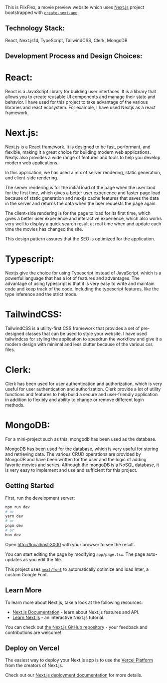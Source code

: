 This is FlixFlex, a movie preview website which uses [Next.js](https://nextjs.org/) project bootstrapped with [`create-next-app`](https://github.com/vercel/next.js/tree/canary/packages/create-next-app).

## Technology Stack:

React, Next.js14, TypeScript, TailwindCSS, Clerk, MongoDB

## Development Process and Design Choices:

# React:

React is a JavaScript library for building user interfaces. It is a library that allows you to create reusable UI components and manage their state and behavior. I have used for this project to take advantage of the various libraries and react ecosystem. For example, I have used Nextjs as a react framework.

# Next.js:

Next.js is a React framework. It is designed to be fast, performant, and flexible, making it a great choice for building modern web applications. Nextjs also provides a wide range of features and tools to help you develop modern web applications.

In this application, we has used a mix of server rendering, static generation, and client-side rendering.

The server rendering is for the initial load of the page when the user land for the first time, which gives a better user experience and faster page load because of static generation and nextjs cache features that saves the data in the server and returns the data when the user requests the page again.

The client-side rendering is for the page to load for its first time, which gives a better user experience and interactive experience, which also works very well to display a quick search result at real time when and update each time the movies has changed the site.

This design pattern assures that the SEO is optimized for the application.

# Typescript:

Nextjs give the choice for using Typescript instead of JavaScript, which is a powerful language that has a lot of features and advantages. The advantage of using typescript is that it is very easy to write and maintain code and keep track of the code. Including the typescript features, like the type inference and the strict mode.

# TailwindCSS:

TailwindCSS is a utility-first CSS framework that provides a set of pre-designed classes that can be used to style your website. I have used tailwindcss for styling the application to speedrun the workflow and give it a modern design with minimal and less clutter because of the various css files.

# Clerk:

Clerk has been used for user authentication and authorization, which is very useful for user authentication and authorization. Clerk provide a lot of utility functions and features to help build a secure and user-friendly application in addition to flexibly and ability to change or remove different login methods.

# MongoDB:

For a mini-project such as this, mongodb has been used as the database.

MongoDB has been used for the database, which is very useful for storing and retrieving data. The various CRUD operations are provided by MongoDB and have been written for the user and the logic of adding favorite movies and series. Although the mongoDB is a NoSQL database, it is very easy to implement and use and sufficient for this project.

## Getting Started

First, run the development server:

```bash
npm run dev
# or
yarn dev
# or
pnpm dev
# or
bun dev
```

Open [http://localhost:3000](http://localhost:3000) with your browser to see the result.

You can start editing the page by modifying `app/page.tsx`. The page auto-updates as you edit the file.

This project uses [`next/font`](https://nextjs.org/docs/basic-features/font-optimization) to automatically optimize and load Inter, a custom Google Font.

## Learn More

To learn more about Next.js, take a look at the following resources:

- [Next.js Documentation](https://nextjs.org/docs) - learn about Next.js features and API.
- [Learn Next.js](https://nextjs.org/learn) - an interactive Next.js tutorial.

You can check out [the Next.js GitHub repository](https://github.com/vercel/next.js/) - your feedback and contributions are welcome!

## Deploy on Vercel

The easiest way to deploy your Next.js app is to use the [Vercel Platform](https://vercel.com/new?utm_medium=default-template&filter=next.js&utm_source=create-next-app&utm_campaign=create-next-app-readme) from the creators of Next.js.

Check out our [Next.js deployment documentation](https://nextjs.org/docs/deployment) for more details.
